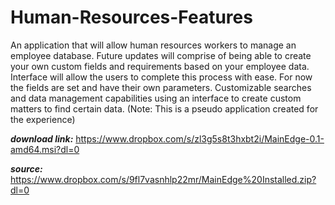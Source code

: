 # Human-Resources-Features
An application that will allow human resources workers to manage an employee database. Future updates will comprise of being able to create your own custom fields and requirements based on your employee data. Interface will allow the users to complete this process with ease. For now the fields are set and have their own parameters. Customizable searches and data management capabilities using an interface to create custom matters to find certain data. (Note: This is a pseudo application created for the experience)

***download link:*** https://www.dropbox.com/s/zl3g5s8t3hxbt2i/MainEdge-0.1-amd64.msi?dl=0

***source:*** https://www.dropbox.com/s/9fl7vasnhlp22mr/MainEdge%20Installed.zip?dl=0
